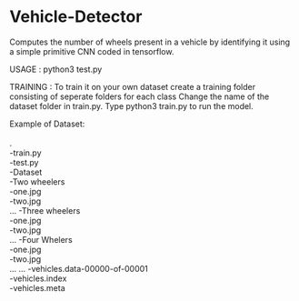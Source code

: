 # Vehicle-Detector
Computes the number of wheels present in a vehicle by identifying it using a simple primitive CNN coded in tensorflow.

USAGE : 
python3 test.py <filename>
  
TRAINING :
To train it on your own dataset create a training folder consisting of seperate folders for each class
Change the name of the dataset folder in train.py.
Type python3 train.py to run the model.

Example of Dataset: <br />
<br />
. <br />
-train.py <br />
-test.py <br />
-Dataset <br />
  -Two wheelers <br />
    -one.jpg <br />
    -two.jpg <br />
    ... 
  -Three wheelers <br />
    -one.jpg <br />
    -two.jpg <br />
    ...
  -Four Whelers <br />
    -one.jpg <br />
    -two.jpg <br />
    ...
  ...
-vehicles.data-00000-of-00001 <br />
-vehicles.index <br />
-vehicles.meta
